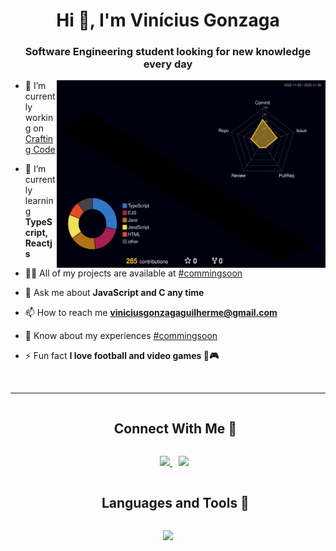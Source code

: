 <h1 align="center">Hi 👋, I'm Vinícius Gonzaga</h1>
<h3 align="center">Software Engineering student looking for new knowledge every day</h3>


<a target="_blank" align="center">
  <img align="right" top="500" height="300" width="430" src="./profile-3d-contrib/profile-night-rainbow.svg" alt="3d profile status">
</a>

- 🔭 I’m currently working on [Crafting Code](https://github.com/viniciusg23/study-plataform)

- 🌱 I’m currently learning **TypeScript, Reactjs**

- 👨‍💻 All of my projects are available at [#commingsoon](#commingsoon)

- 💬 Ask me about **JavaScript and C any time**

- 📫 How to reach me **viniciusgonzagaguilherme@gmail.com**

- 📄 Know about my experiences [#commingsoon](#commingsoon)

- ⚡ Fun fact **I love football and video games 🏈🎮** 
<br/>

---

<!-- connect with me section -->
<div id="user-content-toc">
  <ul align="center">
    <summary><h2 style="display: inline-block">Connect With Me 🤝</h2></summary>
  </ul>
</div>

<p align="center">
  <div align="center"  class="icons-social" style="margin-left: 10px;">
    <a style="margin-left: 10px;" target="_blank" href="https://www.linkedin.com/in/vin%C3%ADcius-gonzaga-guilherme-9a65a722a/"> 
      <img width=40 src="https://skillicons.dev/icons?i=linkedin">
    </a>
    <a style="margin-left: 10px;" target="_blank" href="https://discord.com/users/viniih#6914"> 
      <img width=40 src="https://skillicons.dev/icons?i=discord">
    </a>
       
  </div>
</p>


<!-- technologies session -->
<div id="user-content-toc">
  <ul align="center">
    <summary><h2 style="display: inline-block">Languages and Tools 🔧</h2></summary>
  </ul>
</div>
<p align="center">
  <a href="https://skillicons.dev">
    <img src="https://skillicons.dev/icons?i=js,ts,nodejs,react,java,mongodb,mysql,linux,docker,git,express,html,css,sequelize" />
  </a>
</p>
